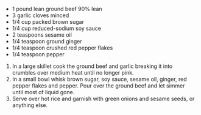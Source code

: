 * 1 pound lean ground beef 90% lean
* 3 garlic cloves minced
* 1/4 cup packed brown sugar
* 1/4 cup reduced-sodium soy sauce
* 2 teaspoons sesame oil
* 1/4 teaspoon ground ginger
* 1/4 teaspoon crushed red pepper flakes
* 1/4 teaspoon pepper

1. In a large skillet cook the ground beef and garlic breaking it into crumbles over medium heat until no longer pink.
1. In a small bowl whisk brown sugar, soy sauce, sesame oil, ginger, red pepper flakes and pepper. Pour over the ground beef and let simmer until most of liquid gone.
1. Serve over hot rice and garnish with green onions and sesame seeds, or anything else.
